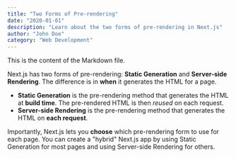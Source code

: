 ```yaml
---
title: "Two Forms of Pre-rendering"
date: "2020-01-01"
description: "Learn about the two forms of pre-rendering in Next.js"
author: "John Doe"
category: "Web Development"
---
```


This is the content of the Markdown file.

Next.js has two forms of pre-rendering: **Static Generation** and **Server-side Rendering**. The difference is in **when** it generates the HTML for a page.

- **Static Generation** is the pre-rendering method that generates the HTML at **build time**. The pre-rendered HTML is then _reused_ on each request.
- **Server-side Rendering** is the pre-rendering method that generates the HTML on **each request**.

Importantly, Next.js lets you **choose** which pre-rendering form to use for each page. You can create a "hybrid" Next.js app by using Static Generation for most pages and using Server-side Rendering for others.
